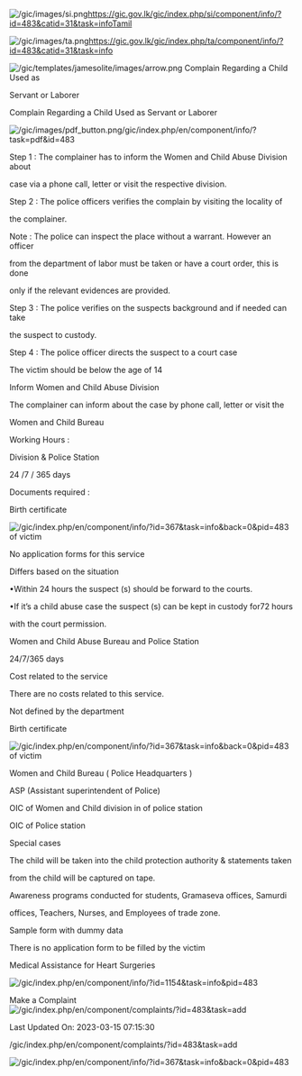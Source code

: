 <!-- Source: https://gic.gov.lk/gic/index.php/en/component/info/?id=483&catid=31&task=info -->

![/gic/images/si.png](/gic/images/si.png)https://gic.gov.lk/gic/index.php/si/component/info/?id=483&catid=31&task=infoTamil

![/gic/images/ta.png](/gic/images/ta.png)https://gic.gov.lk/gic/index.php/ta/component/info/?id=483&catid=31&task=info

![/gic/templates/jamesolite/images/arrow.png](/gic/templates/jamesolite/images/arrow.png) Complain Regarding a Child Used as

Servant or Laborer

Complain Regarding a Child Used as Servant or Laborer

![/gic/images/pdf_button.png](/gic/images/pdf_button.png)/gic/index.php/en/component/info/?task=pdf&id=483

Step 1 : The complainer has to inform the Women and Child Abuse Division about

case via a phone call, letter or visit the respective division.

Step 2 : The police officers verifies the complain by visiting the locality of

the complainer.

Note : The police can inspect the place without a warrant. However an officer

from the department of labor must be taken or have a court order, this is done

only if the relevant evidences are provided.

Step 3 : The police verifies on the suspects background and if needed can take

the suspect to custody.

Step 4 : The police officer directs the suspect to a court case

The victim should be below the age of 14

Inform Women and Child Abuse Division

The complainer can inform about the case by phone call, letter or visit the

Women and Child Bureau

Working Hours :

Division & Police Station

24 /7 / 365 days

Documents required :

Birth certificate

![/gic/index.php/en/component/info/?id=367&task=info&back=0&pid=483](/gic/index.php/en/component/info/?id=367&task=info&back=0&pid=483) of victim

No application forms for this service

Differs based on the situation

•Within 24 hours the suspect (s) should be forward to the courts.

•If it’s a child abuse case the suspect (s) can be kept in custody for72 hours

with the court permission.

Women and Child Abuse Bureau and Police Station

24/7/365 days

Cost related to the service

There are no costs related to this service.

Not defined by the department

Birth certificate

![/gic/index.php/en/component/info/?id=367&task=info&back=0&pid=483](/gic/index.php/en/component/info/?id=367&task=info&back=0&pid=483) of victim

Women and Child Bureau ( Police Headquarters )

ASP (Assistant superintendent of Police)

OIC of Women and Child division in of police station

OIC of Police station

Special cases

The child will be taken into the child protection authority & statements taken

from the child will be captured on tape.

Awareness programs conducted for students, Gramaseva offices, Samurdi

offices, Teachers, Nurses, and Employees of trade zone.

Sample form with dummy data

There is no application form to be filled by the victim

Medical Assistance for Heart Surgeries

![/gic/index.php/en/component/info/?id=1154&task=info&pid=483](/gic/index.php/en/component/info/?id=1154&task=info&pid=483)

Make a Complaint ![/gic/index.php/en/component/complaints/?id=483&task=add](/gic/index.php/en/component/complaints/?id=483&task=add)

Last Updated On: 2023-03-15 07:15:30

/gic/index.php/en/component/complaints/?id=483&task=add

![/gic/index.php/en/component/info/?id=367&task=info&back=0&pid=483](/gic/index.php/en/component/info/?id=367&task=info&back=0&pid=483)